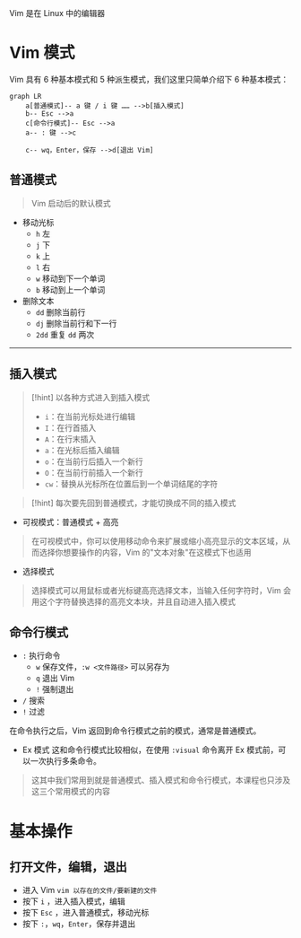 Vim 是在 Linux 中的编辑器

# Vim 模式

Vim 具有 6 种基本模式和 5 种派生模式，我们这里只简单介绍下 6 种基本模式：

```mermaid
graph LR
	a[普通模式]-- a 键 / i 键 …… -->b[插入模式]
	b-- Esc -->a
	c[命令行模式]-- Esc -->a
	a-- : 键 -->c

	c-- wq，Enter，保存 -->d[退出 Vim]
```

## 普通模式
>Vim 启动后的默认模式

- 移动光标
	- `h` 左
	- `j` 下
	- `k` 上
	- `l` 右
	- `w` 移动到下一个单词
	- `b` 移动到上一个单词
- 删除文本
	- `dd` 删除当前行
	- `dj` 删除当前行和下一行
	- `2dd` 重复 `dd` 两次

---

## 插入模式
>[!hint] 以各种方式进入到插入模式
> - `i`：在当前光标处进行编辑
> - `I`：在行首插入
> - `A`：在行末插入
> - `a`：在光标后插入编辑
> - `o`：在当前行后插入一个新行
> - `O`：在当前行前插入一个新行
> - `cw`：替换从光标所在位置后到一个单词结尾的字符


>[!hint] 每次要先回到普通模式，才能切换成不同的插入模式

- 可视模式：普通模式 + 高亮
>在可视模式中，你可以使用移动命令来扩展或缩小高亮显示的文本区域，从而选择你想要操作的内容，Vim 的"文本对象"在这模式下也适用

- 选择模式
>选择模式可以用鼠标或者光标键高亮选择文本，当输入任何字符时，Vim 会用这个字符替换选择的高亮文本块，并且自动进入插入模式

## 命令行模式
- `:` 执行命令
	- `w` 保存文件，`:w <文件路径>` 可以另存为
	- `q` 退出 Vim
	- `!` 强制退出
- `/` 搜索
- `!` 过滤

在命令执行之后，Vim 返回到命令行模式之前的模式，通常是普通模式。

- Ex 模式
这和命令行模式比较相似，在使用 `:visual` 命令离开 Ex 模式前，可以一次执行多条命令。
> 这其中我们常用到就是普通模式、插入模式和命令行模式，本课程也只涉及这三个常用模式的内容



# 基本操作
## 打开文件，编辑，退出
- 进入 Vim `vim 以存在的文件/要新建的文件`
- 按下 `i` ，进入插入模式，编辑
- 按下 `Esc` ，进入普通模式，移动光标
- 按下 `:`，`wq`，`Enter`，保存并退出



















